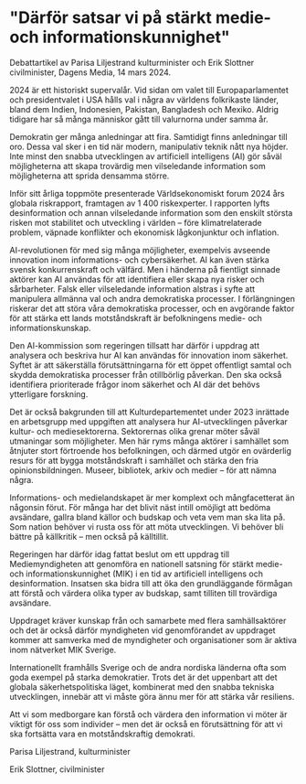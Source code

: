 # "Därför satsar vi på stärkt medie- och informationskunnighet"

Debattartikel av Parisa Liljestrand kulturminister och Erik Slottner civilminister, Dagens Media, 14 mars 2024\.


2024 är ett historiskt supervalår. Vid sidan om valet till Europaparlamentet och presidentvalet i USA hålls val i några av världens folkrikaste länder, bland dem Indien, Indonesien, Pakistan, Bangladesh och Mexiko. Aldrig tidigare har så många människor gått till valurnorna under samma år.

Demokratin ger många anledningar att fira. Samtidigt finns anledningar till oro. Dessa val sker i en tid när modern, manipulativ teknik nått nya höjder. Inte minst den snabba utvecklingen av artificiell intelligens (AI) gör såväl möjligheterna att skapa trovärdig men vilseledande information som möjligheterna att sprida densamma större.

Inför sitt årliga toppmöte presenterade Världsekonomiskt forum 2024 års globala riskrapport, framtagen av 1 400 riskexperter. I rapporten lyfts desinformation och annan vilseledande information som den enskilt största risken mot stabilitet och utveckling i världen – före klimatrelaterade problem, väpnade konflikter och ekonomisk lågkonjunktur och inflation.

AI\-revolutionen för med sig många möjligheter, exempelvis avseende innovation inom informations\- och cybersäkerhet. AI kan även stärka svensk konkurrenskraft och välfärd. Men i händerna på fientligt sinnade aktörer kan AI användas för att identifiera eller skapa nya risker och sårbarheter. Falsk eller vilseledande information alstras i syfte att manipulera allmänna val och andra demokratiska processer. I förlängningen riskerar det att störa våra demokratiska processer, och en avgörande faktor för att stärka ett lands motståndskraft är befolkningens medie\- och informationskunskap.

Den AI\-kommission som regeringen tillsatt har därför i uppdrag att analysera och beskriva hur AI kan användas för innovation inom säkerhet. Syftet är att säkerställa förutsättningarna för ett öppet offentligt samtal och skydda demokratiska processer från otillbörlig påverkan. Den ska också identifiera prioriterade frågor inom säkerhet och AI där det behövs ytterligare forskning.

Det är också bakgrunden till att Kulturdepartementet under 2023 inrättade en arbetsgrupp med uppgiften att analysera hur AI\-utvecklingen påverkar kultur\- och mediesektorerna. Sektorernas olika grenar möter såväl utmaningar som möjligheter. Men här ryms många aktörer i samhället som åtnjuter stort förtroende hos befolkningen, och därmed utgör en ovärderlig resurs för att bygga motståndskraft i samhället och stärka den fria opinionsbildningen. Museer, bibliotek, arkiv och medier – för att nämna några.

Informations\- och medielandskapet är mer komplext och mångfacetterat än någonsin förut. För många har det blivit näst intill omöjligt att bedöma avsändare, gallra bland källor och budskap och veta vem man ska lita på. Som nation behöver vi rusta oss för att möta utvecklingen. Vi behöver bli bättre på källkritik – men också på källtillit.

Regeringen har därför idag fattat beslut om ett uppdrag till Mediemyndigheten att genomföra en nationell satsning för stärkt medie\- och informationskunnighet (MIK) i en tid av artificiell intelligens och desinformation. Insatsen ska bidra till att öka den grundläggande förmågan att förstå och värdera olika typer av budskap, samt tilliten till trovärdiga avsändare.

Uppdraget kräver kunskap från och samarbete med flera samhällsaktörer och det är också därför myndigheten vid genomförandet av uppdraget kommer att samverka med de myndigheter och organisationer som är aktiva inom nätverket MIK Sverige.

Internationellt framhålls Sverige och de andra nordiska länderna ofta som goda exempel på starka demokratier. Trots det är det uppenbart att det globala säkerhetspolitiska läget, kombinerat med den snabba tekniska utvecklingen, innebär att vi måste göra ännu mer för att stärka vår resiliens.

Att vi som medborgare kan förstå och värdera den information vi möter är viktigt för oss som individer – men det är också en förutsättning för att vi ska fortsätta vara en motståndskraftig demokrati.



Parisa Liljestrand, kulturminister

Erik Slottner, civilminister
